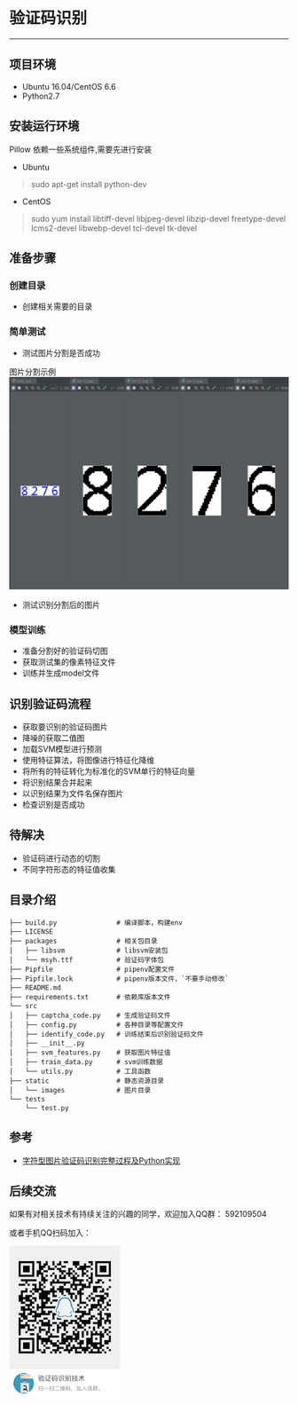 # 验证码识别

---------------------

## 项目环境
* Ubuntu 16.04/CentOS 6.6
* Python2.7

## 安装运行环境
Pillow 依赖一些系统组件,需要先进行安装
* Ubuntu
> sudo apt-get install python-dev

* CentOS
> sudo yum install libtiff-devel libjpeg-devel libzip-devel freetype-devel lcms2-devel libwebp-devel tcl-devel tk-devel

## 准备步骤

### 创建目录
* 创建相关需要的目录

### 简单测试
* 测试图片分割是否成功

图片分割示例
![切割后图片](https://github.com/seekplum/identify-captcha/blob/master/static/images/cut-test.png)

* 测试识别分割后的图片

### 模型训练
* 准备分割好的验证码切图
* 获取测试集的像素特征文件
* 训练并生成model文件

## 识别验证码流程
* 获取要识别的验证码图片
* 降噪的获取二值图
* 加载SVM模型进行预测
* 使用特征算法，将图像进行特征化降维
* 将所有的特征转化为标准化的SVM单行的特征向量
* 将识别结果合并起来
* 以识别结果为文件名保存图片
* 检查识别是否成功


## 待解决
* 验证码进行动态的切割
* 不同字符形态的特征值收集

## 目录介绍
```text
├── build.py               # 编译脚本，构建env
├── LICENSE
├── packages               # 相关包目录
│   ├── libsvm             # libsvm安装包
│   └── msyh.ttf           # 验证码字体包
├── Pipfile                # pipenv配置文件
├── Pipfile.lock           # pipenv版本文件，`不要手动修改`
├── README.md
├── requirements.txt       # 依赖库版本文件
└── src
│   ├── captcha_code.py    # 生成验证码文件
│   ├── config.py          # 各种目录等配置文件
│   ├── identify_code.py   # 训练结束后识别验证码文件
│   ├── __init__.py
│   ├── svm_features.py    # 获取图片特征值
│   ├── train_data.py      # svm训练数据
│   └── utils.py           # 工具函数
├── static                 # 静态资源目录
│   └── images             # 图片目录
└── tests
    └── test.py
```

## 参考
* [字符型图片验证码识别完整过程及Python实现](https://www.cnblogs.com/beer/p/5672678.html)

## 后续交流

如果有对相关技术有持续关注的兴趣的同学，欢迎加入QQ群： 592109504

或者手机QQ扫码加入：

![QQ群图片](https://github.com/seekplum/identify-captcha/blob/master/static/images/qq-group.jpg)
